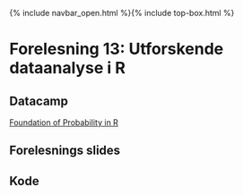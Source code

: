 {% include navbar_open.html %}{% include top-box.html %}
# Forelesning 13: Utforskende dataanalyse i R

## Datacamp
[Foundation of Probability in R](https://app.datacamp.com/learn/courses/foundations-of-probability-in-r) 

## Forelesnings slides


## Kode 



